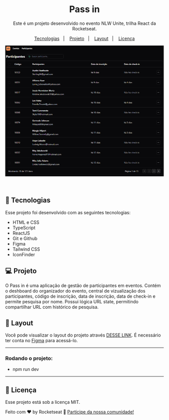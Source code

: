 <h1 align="center"> Pass in </h1>

<p align="center">
Este é um projeto desenvolvido no evento NLW Unite, trilha React da Rocketseat.
</p>

<p align="center">
  <a href="#-tecnologias">Tecnologias</a>&nbsp;&nbsp;&nbsp;|&nbsp;&nbsp;&nbsp;
  <a href="#-projeto">Projeto</a>&nbsp;&nbsp;&nbsp;|&nbsp;&nbsp;&nbsp;
  <a href="#-layout">Layout</a>&nbsp;&nbsp;&nbsp;|&nbsp;&nbsp;&nbsp;
  <a href="#memo-licença">Licença</a>
</p>

<p align="center">
  <img alt="Imagem de visualização Pass in" src="./src/assets/visualizacao.png">
</p>

<br>

## 🚀 Tecnologias

Esse projeto foi desenvolvido com as seguintes tecnologias:

- HTML e CSS
- TypeScript
- ReactJS
- Git e Github
- Figma
- Tailwind CSS
- IconFinder

## 💻 Projeto

O Pass in é uma aplicação de gestão de participantes em eventos. Contém o deshboard do organizador do evento, central de vizualização dos participantes, código de inscrição, data de inscrição, data de check-in e permite pesquisa por nome. Possui lógica URL state, permitindo compartilhar URL com histórico de pesquisa.

## 🔖 Layout

Você pode visualizar o layout do projeto através [DESSE LINK](https://www.figma.com/community/file/1356738933008624188/pass-in). É necessário ter conta no [Figma](https://figma.com) para acessá-lo.

---

### Rodando o projeto:

- npm run dev

---

## :memo: Licença

Esse projeto está sob a licença MIT.

Feito com ♥ by Rocketseat :wave: [Participe da nossa comunidade!](https://discord.gg/rocketseat)

